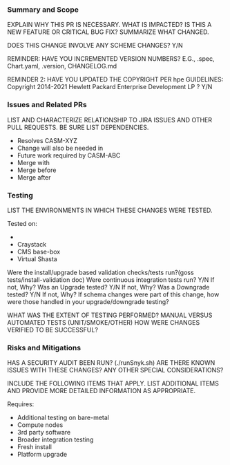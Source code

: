 ### Summary and Scope

EXPLAIN WHY THIS PR IS NECESSARY. WHAT IS IMPACTED?
IS THIS A NEW FEATURE OR CRITICAL BUG FIX? SUMMARIZE WHAT CHANGED.

DOES THIS CHANGE INVOLVE ANY SCHEME CHANGES?  Y/N

REMINDER: HAVE YOU INCREMENTED VERSION NUMBERS? E.G., .spec, Chart.yaml, .version, CHANGELOG.md

REMINDER 2: HAVE YOU UPDATED THE COPYRIGHT PER hpe GUIDELINES: Copyright 2014-2021 Hewlett Packard Enterprise Development LP    ? Y/N

### Issues and Related PRs

LIST AND CHARACTERIZE RELATIONSHIP TO JIRA ISSUES AND OTHER PULL REQUESTS. BE SURE LIST DEPENDENCIES.

* Resolves CASM-XYZ
* Change will also be needed in <insert branch name here>
* Future work required by CASM-ABC
* Merge with <insert PR URL here>
* Merge before <insert PR URL here>
* Merge after <insert PR URL here>

### Testing

LIST THE ENVIRONMENTS IN WHICH THESE CHANGES WERE TESTED.

Tested on:

* <drink system>
* Craystack
* CMS base-box
* Virtual Shasta

Were the install/upgrade based validation checks/tests run?(goss tests/install-validation doc)
Were continuous integration tests run? Y/N   If not, Why?
Was an Upgrade tested?                 Y/N   If not, Why?
Was a Downgrade tested?                Y/N   If not, Why?
If schema changes were part of this change, how were those handled in your upgrade/downgrade testing?

WHAT WAS THE EXTENT OF TESTING PERFORMED? MANUAL VERSUS AUTOMATED TESTS (UNIT/SMOKE/OTHER)
HOW WERE CHANGES VERIFIED TO BE SUCCESSFUL?

### Risks and Mitigations

HAS A SECURITY AUDIT BEEN RUN? (./runSnyk.sh)
ARE THERE KNOWN ISSUES WITH THESE CHANGES?
ANY OTHER SPECIAL CONSIDERATIONS?

INCLUDE THE FOLLOWING ITEMS THAT APPLY. LIST ADDITIONAL ITEMS AND PROVIDE MORE DETAILED INFORMATION AS APPROPRIATE.

Requires:

* Additional testing on bare-metal
* Compute nodes
* 3rd party software
* Broader integration testing
* Fresh install
* Platform upgrade
